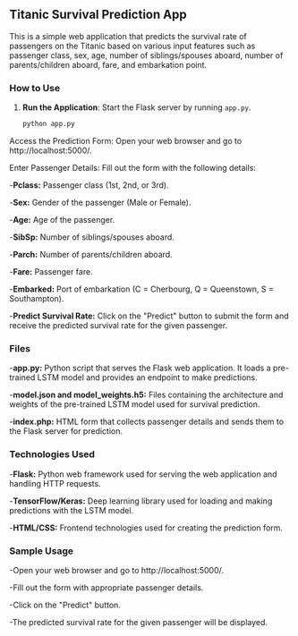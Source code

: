 ## Titanic Survival Prediction App

This is a simple web application that predicts the survival rate of passengers on the Titanic based on various input features such as passenger class, sex, age, number of siblings/spouses aboard, number of parents/children aboard, fare, and embarkation point.

### How to Use

1. **Run the Application**: Start the Flask server by running `app.py`.
   ```bash
   python app.py
Access the Prediction Form: Open your web browser and go to http://localhost:5000/.

Enter Passenger Details: Fill out the form with the following details:

-**Pclass:** Passenger class (1st, 2nd, or 3rd).

-**Sex:** Gender of the passenger (Male or Female).

-**Age:** Age of the passenger.

-**SibSp:** Number of siblings/spouses aboard.

-**Parch:** Number of parents/children aboard.

-**Fare:** Passenger fare.

-**Embarked:** Port of embarkation (C = Cherbourg, Q = Queenstown, S = Southampton).

-**Predict Survival Rate:** Click on the "Predict" button to submit the form and receive the predicted survival rate for the given passenger.

### Files
-**app.py:** Python script that serves the Flask web application. It loads a pre-trained LSTM model and provides an endpoint to make predictions.

-**model.json and model_weights.h5:** Files containing the architecture and weights of the pre-trained LSTM model used for survival prediction.

-**index.php:** HTML form that collects passenger details and sends them to the Flask server for prediction.

### Technologies Used

-**Flask:** Python web framework used for serving the web application and handling HTTP requests.

-**TensorFlow/Keras:** Deep learning library used for loading and making predictions with the LSTM model.

-**HTML/CSS:** Frontend technologies used for creating the prediction form.

### Sample Usage
-Open your web browser and go to http://localhost:5000/.

-Fill out the form with appropriate passenger details.

-Click on the "Predict" button.

-The predicted survival rate for the given passenger will be displayed.
